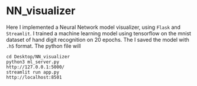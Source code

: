 # NN_visualizer

Here I implemented a Neural Network model visualizer, using `Flask` and `Streamlit`. I trained a machine learning model using tensorflow on the mnist dataset of hand digit recognition on 20 epochs. The I saved the model with `.h5` format. The python file will


`cd Desktop/NN_visualizer`    
`python3 ml_server.py`    
`http://127.0.0.1:5000/`    
`streamlit run app.py`    
`http://localhost:8501`
